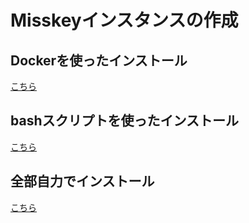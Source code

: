 # Misskeyインスタンスの作成

## Dockerを使ったインストール
[こちら](./docker.html)

## bashスクリプトを使ったインストール
[こちら](./bash.html)

## 全部自力でインストール
[こちら](./manual.html)

